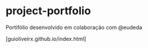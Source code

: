 # project-portfolio
 Portifólio desenvolvido em colaboração com @eudeda

[guioliveirx.github.io/index.html]
